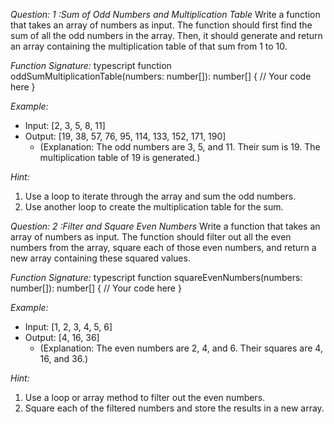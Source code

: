 *Question: 1 :Sum of Odd Numbers and Multiplication Table*
Write a function that takes an array of numbers as input. The function should first find the sum of all the odd numbers in the array. Then, it should generate and return an array containing the multiplication table of that sum from 1 to 10.

*Function Signature:*
typescript
function oddSumMultiplicationTable(numbers: number[]): number[] {
  // Your code here
}


*Example:*
- Input: [2, 3, 5, 8, 11]
- Output: [19, 38, 57, 76, 95, 114, 133, 152, 171, 190]
  - (Explanation: The odd numbers are 3, 5, and 11. Their sum is 19. The multiplication table of 19 is generated.)

*Hint:*
1. Use a loop to iterate through the array and sum the odd numbers.
2. Use another loop to create the multiplication table for the sum.



*Question: 2 :Filter and Square Even Numbers*
Write a function that takes an array of numbers as input. The function should filter out all the even numbers from the array, square each of those even numbers, and return a new array containing these squared values.

*Function Signature:*
typescript
function squareEvenNumbers(numbers: number[]): number[] {
  // Your code here
}


*Example:*
- Input: [1, 2, 3, 4, 5, 6]
- Output: [4, 16, 36]
  - (Explanation: The even numbers are 2, 4, and 6. Their squares are 4, 16, and 36.)

*Hint:*
1. Use a loop or array method to filter out the even numbers.
2. Square each of the filtered numbers and store the results in a new array.